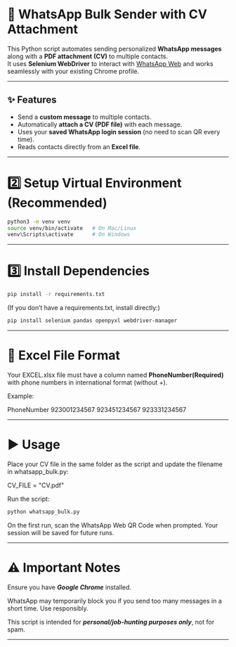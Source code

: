 # 📲 WhatsApp Bulk Sender with CV Attachment

This Python script automates sending personalized **WhatsApp messages** along with a **PDF attachment (CV)** to multiple contacts.  
It uses **Selenium WebDriver** to interact with [WhatsApp Web](https://web.whatsapp.com) and works seamlessly with your existing Chrome profile.

---

## ✨ Features
- Send a **custom message** to multiple contacts.
- Automatically **attach a CV (PDF file)** with each message.
- Uses your **saved WhatsApp login session** (no need to scan QR every time).
- Reads contacts directly from an **Excel file**.

---

# 2️⃣ Setup Virtual Environment (Recommended)

```bash
python3 -m venv venv
source venv/bin/activate   # On Mac/Linux
venv\Scripts\activate      # On Windows
```

---

# 3️⃣ Install Dependencies

```bash
pip install -r requirements.txt
```

(If you don’t have a requirements.txt, install directly:)

```bash
pip install selenium pandas openpyxl webdriver-manager
```

---

# 📑 Excel File Format

Your EXCEL.xlsx file must have a column named **PhoneNumber(Required)** with phone numbers in international format (without +).

Example:

PhoneNumber
923001234567
923451234567
923331234567

---

# ▶️ Usage

Place your CV file in the same folder as the script and update the filename in whatsapp_bulk.py:


CV_FILE = "CV.pdf"


Run the script:

```bash
python whatsapp_bulk.py
```

On the first run, scan the WhatsApp Web QR Code when prompted. Your session will be saved for future runs.

---

# ⚠️ Important Notes

Ensure you have ***Google Chrome*** installed.

WhatsApp may temporarily block you if you send too many messages in a short time. Use responsibly.

This script is intended for ***personal/job-hunting purposes only***, not for spam.

---